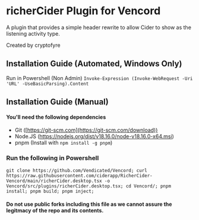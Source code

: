 # richerCider Plugin for Vencord
A plugin that provides a simple header rewrite to allow Cider to show as the listening activity type.

Created by cryptofyre

## Installation Guide (Automated, Windows Only)
Run in Powershell (Non Admin)
`Invoke-Expression (Invoke-WebRequest -Uri 'URL' -UseBasicParsing).Content`

## Installation Guide (Manual)

#### You'll need the following dependencies
- Git ([https://git-scm.com](https://git-scm.com/download))
- Node.JS (https://nodejs.org/dist/v18.16.0/node-v18.16.0-x64.msi)
- pnpm (Install with `npm install -g pnpm`)

### Run the following in Powershell
```
git clone https://github.com/Vendicated/Vencord; curl https://raw.githubusercontent.com/ciderapp/RicherCider-Vencord/main/richerCider.desktop.tsx -o Vencord/src/plugins/richerCider.desktop.tsx; cd Vencord/; pnpm install; pnpm build; pnpm inject;
```

#### Do not use public forks including this file as we cannot assure the legitmacy of the repo and its contents.
